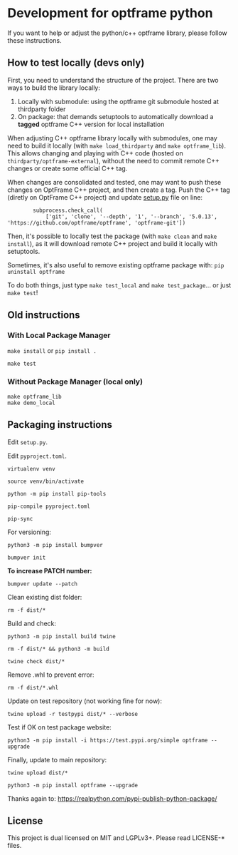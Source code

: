 # Development for optframe python

If you want to help or adjust the python/c++ optframe library, please follow these instructions.

## How to test locally (devs only)

First, you need to understand the structure of the project.
There are two ways to build the library locally:

1. Locally with submodule: using the optframe git submodule hosted at thirdparty folder
2. On package: that demands setuptools to automatically download a **tagged** optframe C++ version for local installation

When adjusting C++ optframe library locally with submodules, one may need to build it locally (with `make load_thirdparty` and `make optframe_lib`).
This allows changing and playing with C++ code (hosted on `thirdparty/optframe-external`), without the need to commit remote C++ changes or create some official C++ tag.

When changes are consolidated and tested, one may want to push these changes on OptFrame C++ project, and then create a tag. Push the C++ tag (diretly on OptFrame C++ project) and update [setup.py](setup.py) file on line:

```
        subprocess.check_call(
            ['git', 'clone', '--depth', '1', '--branch', '5.0.13', 'https://github.com/optframe/optframe', 'optframe-git'])
```

Then, it's possible to locally test the package (with `make clean` and `make install`), 
as it will download remote C++ project and build it locally with setuptools.

Sometimes, it's also useful to remove existing optframe package with: `pip uninstall optframe`

To do both things, just type `make test_local` and `make test_package`... or just `make test`!

## Old instructions

### With Local Package Manager

`make install` or `pip install .`

`make test`

### Without Package Manager (local only)

```
make optframe_lib
make demo_local
```

## Packaging instructions

Edit `setup.py`.

Edit `pyproject.toml`.

`virtualenv venv`

`source venv/bin/activate`

`python -m pip install pip-tools`

`pip-compile pyproject.toml`

`pip-sync`

For versioning:

`python3 -m pip install bumpver`

`bumpver init`

**To increase PATCH number:**

`bumpver update --patch`

Clean existing dist folder:

`rm -f dist/*`

Build and check:

`python3 -m pip install build twine`

`rm -f dist/* && python3 -m build`

`twine check dist/*`

Remove .whl to prevent error:

`rm -f dist/*.whl`

Update on test repository (not working fine for now):

`twine upload -r testpypi dist/* --verbose`

Test if OK on test package website:

`python3 -m pip install -i https://test.pypi.org/simple optframe --upgrade`

Finally, update to main repository:

`twine upload dist/*`

`python3 -m pip install optframe --upgrade`

Thanks again to: https://realpython.com/pypi-publish-python-package/

## License

This project is dual licensed on MIT and LGPLv3+. Please read LICENSE-* files.
